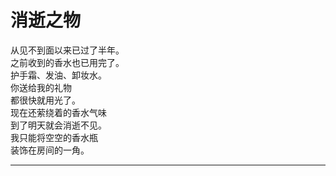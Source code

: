# 消逝之物

从见不到面以来已过了半年。\
之前收到的香水也已用完了。\
护手霜、发油、卸妆水。\
你送给我的礼物\
都很快就用光了。\
现在还萦绕着的香水气味\
到了明天就会消逝不见。\
我只能将空空的香水瓶\
装饰在房间的一角。

---
